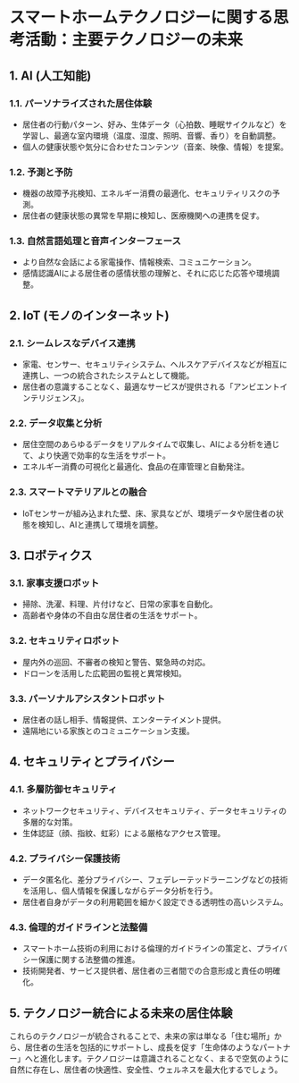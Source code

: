 # スマートホームテクノロジーに関する思考活動：主要テクノロジーの未来

## 1. AI (人工知能)

### 1.1. パーソナライズされた居住体験
- 居住者の行動パターン、好み、生体データ（心拍数、睡眠サイクルなど）を学習し、最適な室内環境（温度、湿度、照明、音響、香り）を自動調整。
- 個人の健康状態や気分に合わせたコンテンツ（音楽、映像、情報）を提案。

### 1.2. 予測と予防
- 機器の故障予兆検知、エネルギー消費の最適化、セキュリティリスクの予測。
- 居住者の健康状態の異常を早期に検知し、医療機関への連携を促す。

### 1.3. 自然言語処理と音声インターフェース
- より自然な会話による家電操作、情報検索、コミュニケーション。
- 感情認識AIによる居住者の感情状態の理解と、それに応じた応答や環境調整。

## 2. IoT (モノのインターネット)

### 2.1. シームレスなデバイス連携
- 家電、センサー、セキュリティシステム、ヘルスケアデバイスなどが相互に連携し、一つの統合されたシステムとして機能。
- 居住者の意識することなく、最適なサービスが提供される「アンビエントインテリジェンス」。

### 2.2. データ収集と分析
- 居住空間のあらゆるデータをリアルタイムで収集し、AIによる分析を通じて、より快適で効率的な生活をサポート。
- エネルギー消費の可視化と最適化、食品の在庫管理と自動発注。

### 2.3. スマートマテリアルとの融合
- IoTセンサーが組み込まれた壁、床、家具などが、環境データや居住者の状態を検知し、AIと連携して環境を調整。

## 3. ロボティクス

### 3.1. 家事支援ロボット
- 掃除、洗濯、料理、片付けなど、日常の家事を自動化。
- 高齢者や身体の不自由な居住者の生活をサポート。

### 3.2. セキュリティロボット
- 屋内外の巡回、不審者の検知と警告、緊急時の対応。
- ドローンを活用した広範囲の監視と異常検知。

### 3.3. パーソナルアシスタントロボット
- 居住者の話し相手、情報提供、エンターテイメント提供。
- 遠隔地にいる家族とのコミュニケーション支援。

## 4. セキュリティとプライバシー

### 4.1. 多層防御セキュリティ
- ネットワークセキュリティ、デバイスセキュリティ、データセキュリティの多層的な対策。
- 生体認証（顔、指紋、虹彩）による厳格なアクセス管理。

### 4.2. プライバシー保護技術
- データ匿名化、差分プライバシー、フェデレーテッドラーニングなどの技術を活用し、個人情報を保護しながらデータ分析を行う。
- 居住者自身がデータの利用範囲を細かく設定できる透明性の高いシステム。

### 4.3. 倫理的ガイドラインと法整備
- スマートホーム技術の利用における倫理的ガイドラインの策定と、プライバシー保護に関する法整備の推進。
- 技術開発者、サービス提供者、居住者の三者間での合意形成と責任の明確化。

## 5. テクノロジー統合による未来の居住体験

これらのテクノロジーが統合されることで、未来の家は単なる「住む場所」から、居住者の生活を包括的にサポートし、成長を促す「生命体のようなパートナー」へと進化します。テクノロジーは意識されることなく、まるで空気のように自然に存在し、居住者の快適性、安全性、ウェルネスを最大化するでしょう。